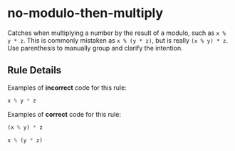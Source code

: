 # no-modulo-then-multiply

Catches when multiplying a number by the result of a modulo, such as `x % y * z`. This is commonly mistaken as `x % (y * z)`, but is really `(x % y) * z`. Use parenthesis to manually group and clarify the intention.

## Rule Details

Examples of **incorrect** code for this rule:

```js
x % y * z
```

Examples of **correct** code for this rule:

```js
(x % y) * z

x % (y * z)
```
